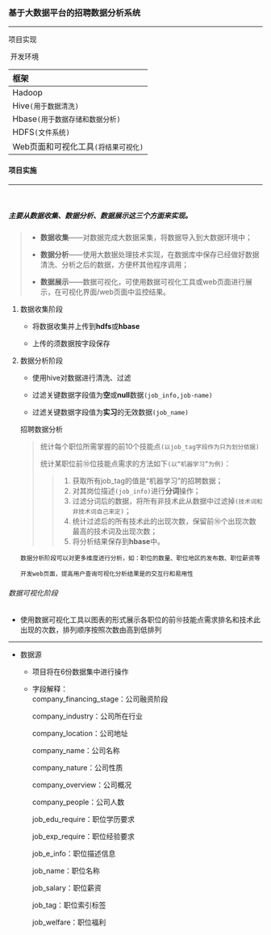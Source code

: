 ### **基于大数据平台的招聘数据分析系统**

----

项目实现

​	开发环境

| 框架                                |
| :---------------------------------- |
| Hadoop                              |
| Hive`(用于数据清洗)`                |
| Hbase`(用于数据存储和数据分析)`     |
| HDFS`(文件系统)`                    |
| Web页面和可视化工具`(将结果可视化)` |



#### **项目实施** 

----

​	

##### 主要从**数据收集**、**数据分析**、**数据展示**这三个方面来实现。

> - **数据收集**——对数据完成大数据采集，将数据导入到大数据环境中；
>
> - **数据分析**——使用大数据处理技术实现，在数据库中保存已经做好数据清洗、分析之后的数据，方便杯其他程序调用；
>
> - **数据展示**——数据可视化，可使用数据可视化工具或web页面进行展示，在可视化界面/web页面中监控结果。

 1. 数据收集阶段

    - 将数据收集并上传到**hdfs**或**hbase**

    - 上传的须数据按字段保存

 2. 数据分析阶段

    * 使用hive对数据进行清洗、过滤

    * 过滤关键数据字段值为**空**或**null**数据`(job_info,job-name)`

    - 过滤关键数据字段值为**实习**的无效数据`(job_name)`

    招聘数据分析

    > 统计每个职位所需掌握的前10个技能点`(以job_tag字段作为只为划分依据)`
    >
    > 统计某职位前⑩位技能点需求的方法如下`(以“机器学习”为例)`：
    >
    > > 1. 获取所有job_tag的值是“机器学习”的招聘数据；
    > > 2. 对其岗位描述`(job_info)`进行**分词**操作；
    > > 3. 过滤分词后的数据，将所有非技术此从数据中过滤掉`(技术词和非技术词自己来定)`；
    > > 4. 统计过滤后的所有技术此的出现次数，保留前⑩个出现次数最高的技术词及出现次数；
    > > 5. 将分析结果保存到**hbase**中。

    `数据分析阶段可以对更多维度进行分析，如：职位的数量、职位地区的发布数、职位薪资等`

    `开发web页面，提高用户查询可视化分析结果是的交互行和易用性`

###### 数据可视化阶段

- 使用数据可视化工具以图表的形式展示各职位的前⑩技能点需求排名和技术此出现的次数，排列顺序按照次数由高到低排列

***



- 数据源

  - 项目将在6份数据集中进行操作

  - 字段解释：  
    company_financing_stage：公司融资阶段

    company_industry：公司所在行业

    company_location：公司地址

    company_name：公司名称

    company_nature：公司性质

    company_overview：公司概况

    company_people：公司人数

    job_edu_require：职位学历要求

    job_exp_require：职位经验要求

    job_e_info：职位描述信息

    job_name：职位名称

    job_salary：职位薪资

    job_tag：职位索引标签

    job_welfare：职位福利







